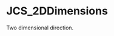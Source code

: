 <div id="content-header">
  <h1>JCS_2DDimensions</h1>
</div>

<p>
  Two dimensional direction.
</p>
